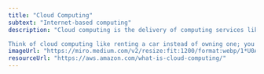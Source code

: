 ```yaml
---
title: "Cloud Computing"
subtext: "Internet-based computing"
description: "Cloud computing is the delivery of computing services like servers, storage, databases, networking, software, and more over the Internet. It offers faster innovation, flexible resources, and economies of scale.

Think of cloud computing like renting a car instead of owning one; you get access to powerful computing resources when you need them without the responsibility of managing them."
imageUrl: "https://miro.medium.com/v2/resize:fit:1200/format:webp/1*U0Ac4GQGF8GmF-HWMCt4Pg.png"
resourceUrl: "https://aws.amazon.com/what-is-cloud-computing/"
---
```

